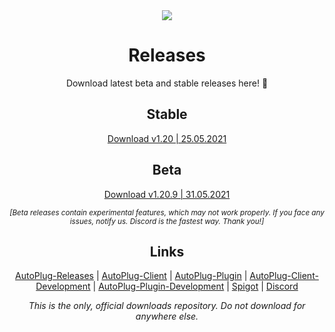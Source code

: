 <div align="center">
<div>
   <img src="https://i.imgur.com/BMpvtWP.png">
   <h1>Releases</h1>
   <p>Download latest beta and stable releases here! 💙</p>
   <h2>Stable</h2>
   <a href="https://github.com/Osiris-Team/AutoPlug-Releases/raw/master/stable-builds/AutoPlug-Client.jar">Download v1.20 | 25.05.2021</a>
   <h2>Beta</h2>
   <a href="https://github.com/Osiris-Team/AutoPlug-Releases/raw/master/beta-builds/AutoPlug-Client.jar">Download v1.20.9 | 31.05.2021</a>
   <p><small><i>[Beta releases contain experimental features, which may not work properly. If you face any issues, notify us. Discord is the fastest way. Thank you!]</i></small><p>
   <h2>Links</h2>
   <p>
      <a href="https://github.com/Osiris-Team/AutoPlug-Releases">AutoPlug-Releases</a> |
      <a href="https://github.com/Osiris-Team/AutoPlug-Client">AutoPlug-Client</a> |
      <a href="https://github.com/Osiris-Team/AutoPlug-Plugin">AutoPlug-Plugin</a> |
      <a href="https://bit.ly/acprogress">AutoPlug-Client-Development</a> |
      <a href="https://bit.ly/approgress">AutoPlug-Plugin-Development</a> |
      <a href="https://www.spigotmc.org/members/osiristeam.935748/">Spigot</a> |
      <a href="https://discord.com/invite/GGNmtCC">Discord</a>
   </p>
   <p align="center"><i>This is the only, official downloads repository. Do not download for anywhere else.<i></p>
</div>
